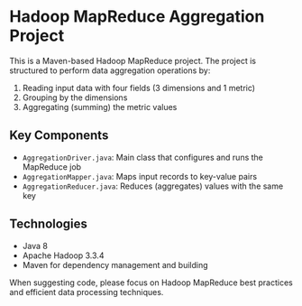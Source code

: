 <!-- Use this file to provide workspace-specific custom instructions to Copilot. For more details, visit https://code.visualstudio.com/docs/copilot/copilot-customization#_use-a-githubcopilotinstructionsmd-file -->

# Hadoop MapReduce Aggregation Project

This is a Maven-based Hadoop MapReduce project. The project is structured to perform data aggregation operations by:
1. Reading input data with four fields (3 dimensions and 1 metric)
2. Grouping by the dimensions
3. Aggregating (summing) the metric values

## Key Components

- `AggregationDriver.java`: Main class that configures and runs the MapReduce job
- `AggregationMapper.java`: Maps input records to key-value pairs
- `AggregationReducer.java`: Reduces (aggregates) values with the same key

## Technologies

- Java 8
- Apache Hadoop 3.3.4
- Maven for dependency management and building

When suggesting code, please focus on Hadoop MapReduce best practices and efficient data processing techniques.
